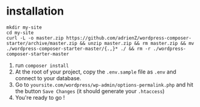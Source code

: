 # installation

```
mkdir my-site
cd my-site
curl -L -o master.zip https://github.com/adrienZ/wordpress-composer-starter/archive/master.zip && unzip master.zip && rm master.zip && mv ./wordpress-composer-starter-master/{.,}* ./ && rm -r ./wordpress-composer-starter-master
```

1. run `composer install`
2. At the root of your project, copy  the `.env.sample` file as `.env` and connect to your database.
3. Go to `yoursite.com/wordpress/wp-admin/options-permalink.php` and hit the button `Save Changes` (it should generate your `.htaccess`)
4. You're ready to go  !